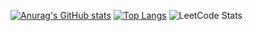 [![Anurag's GitHub stats](https://github-readme-stats.vercel.app/api?username=manc1n1&show_icons=true&bg_color=1e1e2e&text_color=cdd6f4&icon_color=cba6f7&title_color=94e2d5)](https://github.com/anuraghazra/github-readme-stats)
[![Top Langs](https://github-readme-stats.vercel.app/api/top-langs/?username=manc1n1&layout=compact&show_icons=true&bg_color=1e1e2e&text_color=cdd6f4&icon_color=cba6f7&title_color=94e2d5)](https://github.com/anuraghazra/github-readme-stats)
![LeetCode Stats](https://leetcard.jacoblin.cool/manc1n1?theme=dark&font=Fira%20Code)
